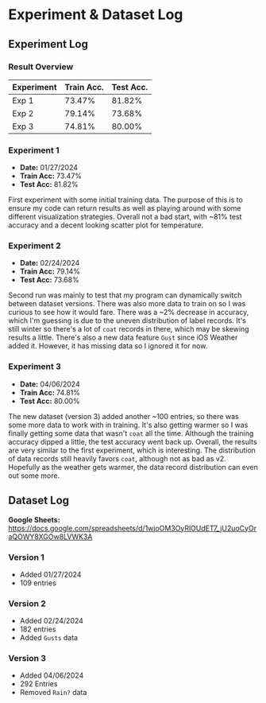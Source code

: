 # Experiment & Dataset Log

## Experiment Log
### Result Overview
| Experiment | Train Acc. | Test Acc. |
| ---------- | ---------- | --------- |
| Exp 1      | 73.47%     | 81.82%    |
| Exp 2      | 79.14%     | 73.68%    |
| Exp 3      | 74.81%     | 80.00%    |

### Experiment 1
- **Date:** 01/27/2024
- **Train Acc:** 73.47%
- **Test Acc:** 81.82%

First experiment with some initial training data. The purpose of this is to
ensure my code can return results as well as playing around with some different
visualization strategies. Overall not a bad start, with ~81% test accuracy and a
decent looking scatter plot for temperature.

### Experiment 2
- **Date:** 02/24/2024
- **Train Acc:** 79.14%
- **Test Acc:** 73.68%

Second run was mainly to test that my program can dynamically switch between
dataset versions. There was also more data to train on so I was curious to see
how it would fare. There was a ~2% decrease in accuracy, which I'm guessing is
due to the uneven distribution of label records. It's still winter so there's a
lot of `coat` records in there, which may be skewing results a little. There's
also a new data feature `Gust` since iOS Weather added it. However, it has
missing data so I ignored it for now.

### Experiment 3
- **Date:** 04/06/2024
- **Train Acc:** 74.81%
- **Test Acc:** 80.00%

The new dataset (version 3) added another ~100 entries, so there was some more
data to work with in training. It's also getting warmer so I was finally getting
some data that wasn't `coat` all the time. Although the training accuracy dipped
a little, the test accuracy went back up. Overall, the results are very similar
to the first experiment, which is interesting. The distribution of data records
still heavily favors `coat`, although not as bad as v2. Hopefully as the weather
gets warmer, the data record distribution can even out some more.

## Dataset Log
**Google Sheets:** https://docs.google.com/spreadsheets/d/1wjoOM3OyRlOUdET7_jU2uoCyOraQOWY8XGOw8LVWK3A

### Version 1
- Added 01/27/2024
- 109 entries

### Version 2
- Added 02/24/2024
- 182 entries
- Added `Gusts` data

### Version 3
- Added 04/06/2024
- 292 Entries
- Removed `Rain?` data
